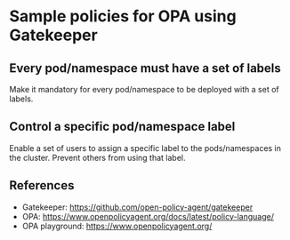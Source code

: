 # Sample policies for OPA using Gatekeeper


## Every pod/namespace must have a set of labels

Make it mandatory for every pod/namespace to be deployed with a set of labels. 

## Control a specific pod/namespace label

Enable a set of users to assign a specific label to the pods/namespaces in the cluster. Prevent others from using that label.

 
## References
- Gatekeeper: https://github.com/open-policy-agent/gatekeeper
- OPA: https://www.openpolicyagent.org/docs/latest/policy-language/
- OPA playground: https://www.openpolicyagent.org/
 
